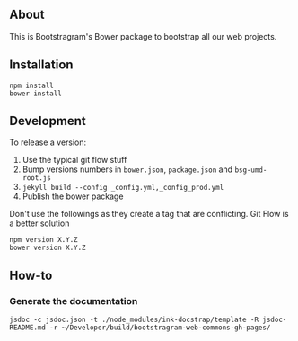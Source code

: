 ## About

This is Bootstragram's Bower package to bootstrap all our web projects.

## Installation

    npm install
    bower install

## Development

To release a version:

1. Use the typical git flow stuff
1. Bump versions numbers in `bower.json`, `package.json` and `bsg-umd-root.js`
1. `jekyll build --config _config.yml,_config_prod.yml`
1. Publish the bower package

Don't use the followings as they create a tag that are conflicting. Git Flow is a better solution

    npm version X.Y.Z
    bower version X.Y.Z

## How-to

### Generate the documentation

    jsdoc -c jsdoc.json -t ./node_modules/ink-docstrap/template -R jsdoc-README.md -r ~/Developer/build/bootstragram-web-commons-gh-pages/
